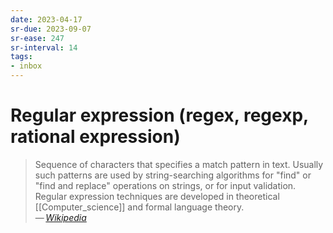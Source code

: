 ```yaml
---
date: 2023-04-17
sr-due: 2023-09-07
sr-ease: 247
sr-interval: 14
tags:
- inbox
---
```


# Regular expression (regex, regexp, rational expression)

> Sequence of characters that specifies a match pattern in text. Usually such
> patterns are used by string-searching algorithms for "find" or "find and
> replace" operations on strings, or for input validation. Regular expression
> techniques are developed in theoretical [[Computer_science]] and formal
> language theory.\
> — <cite>[Wikipedia](https://en.wikipedia.org/wiki/Regular_expression)</cite>
